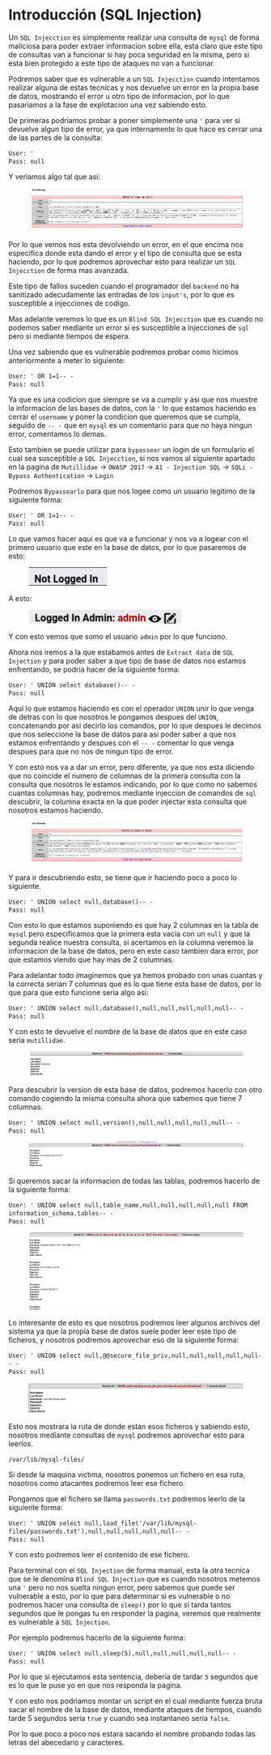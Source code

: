 # Introducción (SQL Injection)

Un `SQL Injecction` es simplemente realizar una consulta de `mysql` de forma maliciosa para poder extraer informacion sobre ella, esta claro que este tipo de consultas van a funcionar si hay poca seguridad en la misma, pero si esta bien protegido a este tipo de ataques no van a funcionar.

Podremos saber que es vulnerable a un `SQL Injecction` cuando intentamos realizar alguna de estas tecnicas y nos devuelve un error en la propia base de datos, mostrando el error u otro tipo de informacion, por lo que pasariamos a la fase de explotacion una vez sabiendo esto.

De primeras podriamos probar a poner simplemente una `'` para ver si devuelve algun tipo de error, ya que internamente lo que hace es cerrar una de las partes de la consulta:

```
User: '
Pass: null
```

Y veriamos algo tal que asi:

<figure><img src="../../../.gitbook/assets/image (67) (1).png" alt=""><figcaption></figcaption></figure>

Por lo que vemos nos esta devolviendo un error, en el que encima nos especifica donde esta dando el error y el tipo de consulta que se esta haciendo, por lo que podremos aprovechar esto para realizar un `SQL Injecction` de forma mas avanzada.

Este tipo de fallos suceden cuando el programador del `backend` no ha sanitizado adecudamente las entradas de los `input's`, por lo que es susceptible a injecciones de codigo.

Mas adelante veremos lo que es un `Blind SQL Injecction` que es cuando no podemos saber mediante un error si es susceptible a injecciones de `sql` pero si mediante tiempos de espera.

Una vez sabiendo que es vulnerable podremos probar como hicimos anteriormente a meter lo siguiente:

```
User: ' OR 1=1-- -
Pass: null
```

Ya que es una codicion que siempre se va a cumplir y asi que nos muestre la informacion de las bases de datos, con la `'` lo que estamos haciendo es cerrar el `username` y poner la condicion que queremos que se cumpla, seguido de `-- -` que en `mysql` es un comentario para que no haya ningun error, comentamos lo demas.

Esto tambien se puede utilizar para `bypassear` un login de un formulario el cual sea susceptible a `SQL Injecction`, si nos vamos al siguiente apartado en la pagina de `Mutillidae` -> `OWASP 2017` -> `A1 - Injection SQL` -> `SQLi - Bypass Authentication` -> `Login`

Podremos `Bypassearlo` para que nos logee como un usuario legitimo de la siguiente forma:

```
User: ' OR 1=1-- -
Pass: null
```

Lo que vamos hacer aqui es que va a funcionar y nos va a logear con el primero usuario que este en la base de datos, por lo que pasaremos de esto:

<figure><img src="../../../.gitbook/assets/image (68) (1).png" alt=""><figcaption></figcaption></figure>

A esto:

<figure><img src="../../../.gitbook/assets/image (69) (1).png" alt=""><figcaption></figcaption></figure>

Y con esto vemos que somo el usuario `admin` por lo que funciono.

Ahora nos iremos a la que estabamos antes de `Extract data` de `SQL Injection` y para poder saber a que tipo de base de datos nos estamos enfrentando, se podria hacer de la siguiente forma:

```
User: ' UNION select database()-- -
Pass: null
```

Aqui lo que estamos haciendo es con el operador `UNION` unir lo que venga de detras con lo que nosotros le pongamos despues del `UNION`, concatenando por asi decirlo los comandos, por lo que despues le decimos que nos seleccione la base de datos para asi poder saber a que nos estamos enfrentando y despues con el `-- -` comentar lo que venga despues para que no nos de ningun tipo de error.

Y con esto nos va a dar un error, pero diferente, ya que nos esta diciendo que no coincide el numero de columnas de la primera consulta con la consulta que nosotros le estamos indicando, por lo que como no sabemos cuantas columnas hay, podremos mediante injeccion de comandos de `sql` descubrir, la columna exacta en la que poder injectar esta consulta que nosotros estamos haciendo.

<figure><img src="../../../.gitbook/assets/image (71) (1).png" alt=""><figcaption></figcaption></figure>

Y para ir descubriendo esto, se tiene que ir haciendo poco a poco lo siguiente.

```
User: ' UNION select null,database()-- -
Pass: null
```

Con esto lo que estamos suponiendo es que hay 2 columnas en la tabla de `mysql` pero especificamos que la primera esta vacia con un `null` y que la segunda realice nuestra consulta, si acertamos en la columna veremos la informacion de la base de datos, pero en este caso tambien dara error, por que estamos viendo que hay mas de 2 columnas.

Para adelantar todo imaginemos que ya hemos probado con unas cuantas y la correcta serian 7 columnas que es lo que tiene esta base de datos, por lo que para que esto funcione seria algo asi:

```
User: ' UNION select null,database(),null,null,null,null,null-- -
Pass: null
```

Y con esto te devuelve el nombre de la base de datos que en este caso seria `mutillidae`.

<figure><img src="../../../.gitbook/assets/image (72) (1).png" alt=""><figcaption></figcaption></figure>

Para descubrir la version de esta base de datos, podremos hacerlo con otro comando cogiendo la misma consulta ahora que sabemos que tiene 7 columnas.

```
User: ' UNION select null,version(),null,null,null,null,null-- -
Pass: null
```

<figure><img src="../../../.gitbook/assets/image (73) (1).png" alt=""><figcaption></figcaption></figure>

Si queremos sacar la informacion de todas las tablas, podremos hacerlo de la siguiente forma:

```
User: ' UNION select null,table_name,null,null,null,null,null FROM information_schema.tables-- -
Pass: null
```

<figure><img src="../../../.gitbook/assets/image (74) (1).png" alt=""><figcaption></figcaption></figure>

Lo interesante de esto es que nosotros podremos leer algunos archivos del sistema ya que la propia base de datos suele poder leer este tipo de ficheros, y nosotros podremos aprovechar eso de la siguiente forma:

```
User: ' UNION select null,@@secure_file_priv,null,null,null,null,null-- -
Pass: null
```

<figure><img src="../../../.gitbook/assets/image (75) (1).png" alt=""><figcaption></figcaption></figure>

Esto nos mostrara la ruta de donde estan esos ficheros y sabiendo esto, nosotros mediante consultas de `mysql` podremos aprovechar esto para leerlos.

```
/var/lib/mysql-files/
```

Si desde la maquina victima, nosotros ponemos un fichero en esa ruta, nosotros como atacantes podremos leer ese fichero.

Pongamos que el fichero se llama `passwords.txt` podremos leerlo de la siguiente forma:

```
User: ' UNION select null,load_file('/var/lib/mysql-files/passwords.txt'),null,null,null,null,null-- -
Pass: null
```

Y con esto podremos leer el contenido de ese fichero.

Para terminal con el `SQL Injection` de forma manual, esta la otra tecnica que se le denomina `Blind SQL Injection` que es cuando nosotros metemos una `'` pero no nos suelta ningun error, pero sabemos que puede ser vulnerable a esto, por lo que para determinar si es vulnerable o no podremos hacer una consulta de `sleep()` por lo que si tarda tantos segundos que le pongas tu en responder la pagina, veremos que realmente es vulnerable a `SQL Injection`.

Por ejemplo podremos hacerlo de la siguiente forma:

```
User: ' UNION select null,sleep(5),null,null,null,null,null-- -
Pass: null
```

Por lo que si ejecutamos esta sentencia, deberia de tardar `5` segundos que es lo que le puse yo en que nos responda la pagina.

Y con esto nos podriamos montar un script en el cual mediante fuerza bruta sacar el nombre de la base de datos, mediante ataques de tiempos, cuando tarde 5 segundos seria `true` y cuando sea instantaneo seria `false`.

Por lo que poco a poco nos estara sacando el nombre probando todas las letras del abecedario y caracteres.
